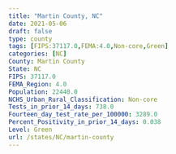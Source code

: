 ```yaml
---
title: "Martin County, NC"
date: 2021-05-06
draft: false
type: county
tags: [FIPS:37117.0,FEMA:4.0,Non-core,Green]
categories: [NC]
County: Martin County
State: NC
FIPS: 37117.0
FEMA_Region: 4.0
Population: 22440.0
NCHS_Urban_Rural_Classification: Non-core
Tests_in_prior_14_days: 738.0
Fourteen_day_test_rate_per_100000: 3289.0
Percent_Positivity_in_prior_14_days: 0.038
Level: Green
url: /states/NC/martin-county
---
```



